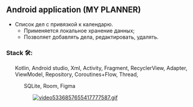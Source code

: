 ## Android application (MY PLANNER)
+ Список дел с привязкой к календарю. 
  + Применяется локальное хранение данных;
  + Позволяет добавлять дела, редактировать, удалять.
### Stack 🛠:
<ul> Kotlin, Android studio, Xml, Activity, Fragment, RecyclerView, Adapter, ViewModel, Repository, Coroutines+Flow, Thread, 
<ul> SQLite, Room, Figma
<ul>
<a href="https://gifyu.com/image/Sdypd"><img src="https://s11.gifyu.com/images/video5336857655417777587.gif" alt="video5336857655417777587.gif" border="0" /></a>
